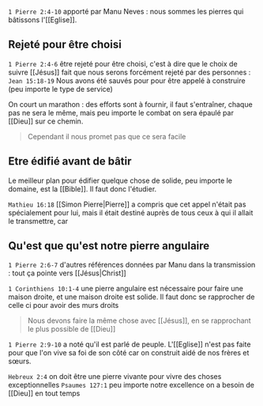 `1 Pierre 2:4-10` apporté par Manu Neves : nous sommes les pierres qui bâtissons l'[[Eglise]].
## Rejeté pour être choisi
`1 Pierre 2:4-6` être rejeté pour être choisi, c'est à dire que le choix de suivre [[Jésus]] fait que nous serons forcément rejeté par des personnes : `Jean 15:18-19` 
Nous avons été sauvés pour pour être appelé à construire (peu importe le type de service)

On court un marathon : des efforts sont à fournir, il faut s'entraîner, chaque pas ne sera le même, mais peu importe le combat on sera épaulé par [[Dieu]] sur ce chemin.
> Cependant il nous promet pas que ce sera facile

## Etre édifié avant de bâtir
Le meilleur plan pour édifier quelque chose de solide, peu importe le domaine, est la [[Bible]].
Il faut donc l'étudier.

`Mathieu 16:18` [[Simon Pierre|Pierre]] a compris que cet appel n'était pas spécialement pour lui, mais il était destiné auprès de tous ceux à qui il allait le transmettre, car
## Qu'est que qu'est notre pierre angulaire
`1 Pierre 2:6-7` d'autres références données par Manu dans la transmission : tout ça pointe vers [[Jésus|Christ]]

`1 Corinthiens 10:1-4` une pierre angulaire est nécessaire pour faire une maison droite, et une maison droite est solide. Il faut donc se rapprocher de celle ci pour avoir des murs droits
> Nous devons faire la même chose avec [[Jésus]], en se rapprochant le plus possible de [[Dieu]]

`1 Pierre 2:9-10` a noté qu'il est parlé de peuple. L'[[Eglise]] n'est pas faite pour que l'on vive sa foi de son côté car on construit aidé de nos frères et sœurs.

`Hebreux 2:4` on doit être une pierre vivante pour vivre des choses exceptionnelles
`Psaumes 127:1` peu importe notre excellence on a besoin de [[Dieu]] en tout temps